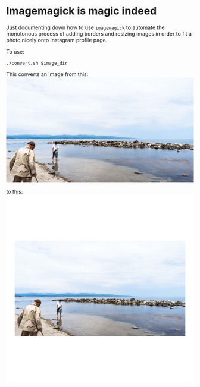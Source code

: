 # Imagemagick is magic indeed

Just documenting down how to use `imagemagick` to automate the monotonous process of adding borders and resizing images in order to fit a photo nicely onto instagram profile page.

To use:
```
./convert.sh $image_dir
```

This converts an image from this:
![before](./before.jpg)

to this:
![after](./after.jpg)

